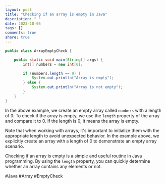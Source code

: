 ```yaml
---
layout: post
title: "Checking if an array is empty in Java"
description: " "
date: 2023-10-05
tags: []
comments: true
share: true
---
```


```java
public class ArrayEmptyCheck {

    public static void main(String[] args) {
        int[] numbers = new int[0];

        if (numbers.length == 0) {
            System.out.println("Array is empty");
        } else {
            System.out.println("Array is not empty");
        }
    }
}
```

In the above example, we create an empty array called `numbers` with a length of 0. To check if the array is empty, we use the `length` property of the array and compare it to 0. If the length is 0, it means the array is empty.

Note that when working with arrays, it's important to initialize them with the appropriate length to avoid unexpected behavior. In the example above, we explicitly create an array with a length of 0 to demonstrate an empty array scenario.

Checking if an array is empty is a simple and useful routine in Java programming. By using the `length` property, you can quickly determine whether an array contains any elements or not.

#Java #Array #EmptyCheck